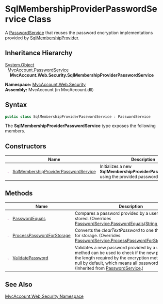 SqlMembershipProviderPasswordService Class
==========================================
A [PasswordService][1] that reuses the password encryption implementations provided by [SqlMembershipProvider][2].


Inheritance Hierarchy
---------------------
[System.Object][3]  
  [MvcAccount.PasswordService][1]  
    **MvcAccount.Web.Security.SqlMembershipProviderPasswordService**  

**Namespace:** [MvcAccount.Web.Security][4]  
**Assembly:** MvcAccount (in MvcAccount.dll)

Syntax
------

```csharp
public class SqlMembershipProviderPasswordService : PasswordService
```

The **SqlMembershipProviderPasswordService** type exposes the following members.


Constructors
------------

                 | Name                                      | Description                                                                                    
---------------- | ----------------------------------------- | ---------------------------------------------------------------------------------------------- 
![Public method] | [SqlMembershipProviderPasswordService][5] | Initializes a new **SqlMembershipProviderPasswordService** using the provided password format. 


Methods
-------

                 | Name                           | Description                                                                                                                                                                                                                                              
---------------- | ------------------------------ | -------------------------------------------------------------------------------------------------------------------------------------------------------------------------------------------------------------------------------------------------------- 
![Public method] | [PasswordEquals][6]            | Compares a password provided by a user to one that is stored. (Overrides [PasswordService.PasswordEquals(String, String)][7].)                                                                                                                           
![Public method] | [ProcessPasswordForStorage][8] | Converts the *clearTextPassword* to one that is suitable for storage. (Overrides [PasswordService.ProcessPasswordForStorage(String)][9].)                                                                                                                
![Public method] | [ValidatePassword][10]         | Validates a new password provided by a user. This method can be used to check if the new password has the length required by the encryption method. Returns null by default, which means all passwords are valid. (Inherited from [PasswordService][1].) 


See Also
--------
[MvcAccount.Web.Security Namespace][4]  

[1]: ../../MvcAccount/PasswordService/README.md
[2]: http://msdn.microsoft.com/en-us/library/89hwy0w9
[3]: http://msdn.microsoft.com/en-us/library/e5kfa45b
[4]: ../README.md
[5]: _ctor.md
[6]: PasswordEquals.md
[7]: ../../MvcAccount/PasswordService/PasswordEquals.md
[8]: ProcessPasswordForStorage.md
[9]: ../../MvcAccount/PasswordService/ProcessPasswordForStorage.md
[10]: ../../MvcAccount/PasswordService/ValidatePassword.md
[Public method]: ../../_icons/pubmethod.gif "Public method"